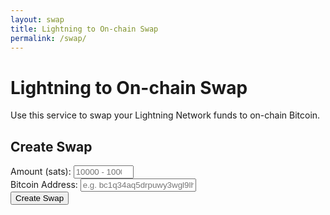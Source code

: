 ```yaml
---
layout: swap
title: Lightning to On-chain Swap
permalink: /swap/
---
```


# Lightning to On-chain Swap

Use this service to swap your Lightning Network funds to on-chain Bitcoin.

<div class="swap-form-container">
  <div id="swap-form">
    <h2>Create Swap</h2>
    <div class="form-group">
      <label for="amount">Amount (sats):</label>
      <input type="number" id="amount" min="10000" max="1000000" required placeholder="10000 - 1000000 sats">
    </div>
    <div class="form-group">
      <label for="address">Bitcoin Address:</label>
      <input type="text" id="address" required placeholder="e.g. bc1q34aq5drpuwy3wgl9lhup9892qp6svr8ldzyy7c">
    </div>
    <button id="create-swap" class="submit-btn">Create Swap</button>
  </div>

  <div id="swap-result" style="display:none;">
    <h2>Swap Details</h2>
    <p>Amount: <span id="result-amount"></span> sats</p>
    <p>Payment Request: <span id="result-payment-request"></span></p>
    <p>On-chain Address: <span id="result-address"></span></p>
    <p>Status: <span id="result-status"></span></p>
    <button id="check-status" class="submit-btn">Check Status</button>
  </div>

  <div id="error-message" class="error-message" style="display:none;"></div>
</div>
